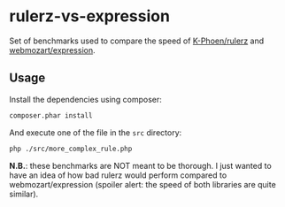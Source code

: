 rulerz-vs-expression
====================

Set of benchmarks used to compare the speed of
[K-Phoen/rulerz](https://github.com/K-Phoen/rulerz) and
[webmozart/expression](https://github.com/webmozart/expression).

## Usage

Install the dependencies using composer:

```bash
composer.phar install
```

And execute one of the file in the `src` directory:

```bash
php ./src/more_complex_rule.php
```

**N.B.**: these benchmarks are NOT meant to be thorough. I just wanted to have
an idea of how bad rulerz would perform compared to webmozart/expression
(spoiler alert: the speed of both libraries are quite similar).
